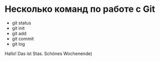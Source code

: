# Несколько команд по работе с Git
 * git status
 * git init
 * git add
 * git commit
 * git log

 Hallo!
 Das ist Stas.
 Schönes Wochenende)